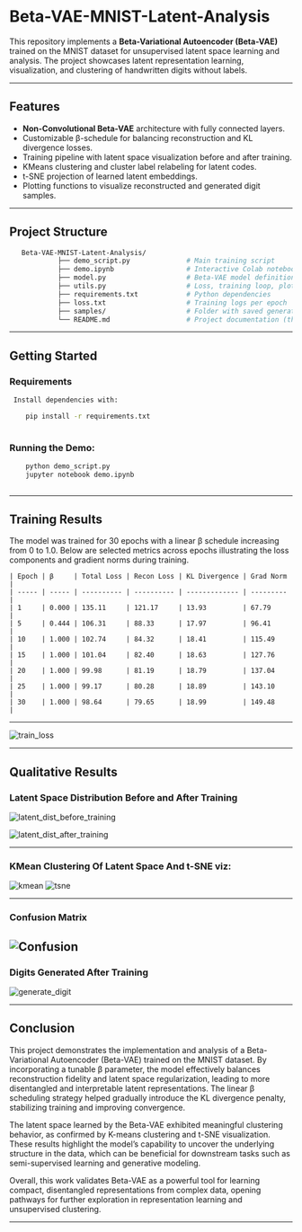 # Beta-VAE-MNIST-Latent-Analysis

This repository implements a **Beta-Variational Autoencoder (Beta-VAE)** trained on the MNIST dataset for unsupervised latent space
learning and analysis. The project showcases latent representation learning, visualization, and clustering of handwritten digits
without labels.

---

## Features

- **Non-Convolutional Beta-VAE** architecture with fully connected layers.
- Customizable β-schedule for balancing reconstruction and KL divergence losses.
- Training pipeline with latent space visualization before and after training.
- KMeans clustering and cluster label relabeling for latent codes.
- t-SNE projection of learned latent embeddings.
- Plotting functions to visualize reconstructed and generated digit samples.

---


## Project Structure

```bash
   Beta-VAE-MNIST-Latent-Analysis/
            ├── demo_script.py              # Main training script
            ├── demo.ipynb                  # Interactive Colab notebook
            ├── model.py                    # Beta-VAE model definition
            ├── utils.py                    # Loss, training loop, plotting, evaluation
            ├── requirements.txt            # Python dependencies
            ├── loss.txt                    # Training logs per epoch
            ├── samples/                    # Folder with saved generated images
            └── README.md                   # Project documentation (this file)
```

---

## Getting Started

### Requirements

```bash
 Install dependencies with:

    pip install -r requirements.txt
    
```
 ### Running the Demo:
 ```bash
     python demo_script.py
     jupyter notebook demo.ipynb
     
```
---

## Training Results

The model was trained for 30 epochs with a linear β schedule increasing from 0 to 1.0.
Below are selected metrics across epochs illustrating the loss components and gradient norms during training.


    | Epoch | β     | Total Loss | Recon Loss | KL Divergence | Grad Norm |
    | ----- | ----- | ---------- | ---------- | ------------- | --------- |
    | 1     | 0.000 | 135.11     | 121.17     | 13.93         | 67.79     |
    | 5     | 0.444 | 106.31     | 88.33      | 17.97         | 96.41     |
    | 10    | 1.000 | 102.74     | 84.32      | 18.41         | 115.49    |
    | 15    | 1.000 | 101.04     | 82.40      | 18.63         | 127.76    |
    | 20    | 1.000 | 99.98      | 81.19      | 18.79         | 137.04    |
    | 25    | 1.000 | 99.17      | 80.28      | 18.89         | 143.10    |
    | 30    | 1.000 | 98.64      | 79.65      | 18.99         | 149.48    |


---

![train_loss](train_loss.png)

---
## Qualitative Results

### Latent Space Distribution Before and After Training

![latent_dist_before_training](latent_dist_before_train.png)

![latent_dist_after_training](latent_dist_after_train.png)

---

### KMean Clustering Of Latent Space And t-SNE viz:

![kmean](kmean.png)
![tsne](tsne.png)

---

### Confusion Matrix

![Confusion](confusion.png)
---

### Digits Generated After Training

![generate_digit](generated_num.png)

---
## Conclusion

This project demonstrates the implementation and analysis of a Beta-Variational Autoencoder (Beta-VAE) trained on the MNIST dataset.
By incorporating a tunable β parameter, the model effectively balances reconstruction fidelity and latent space regularization, leading
to more disentangled and interpretable latent representations. The linear β scheduling strategy helped gradually introduce the KL divergence
penalty, stabilizing training and improving convergence.

The latent space learned by the Beta-VAE exhibited meaningful clustering behavior, as confirmed by K-means clustering and t-SNE visualization.
These results highlight the model’s capability to uncover the underlying structure in the data, which can be beneficial for downstream
tasks such as semi-supervised learning and generative modeling.

Overall, this work validates Beta-VAE as a powerful tool for learning compact, disentangled representations from complex data, opening
pathways for further exploration in representation learning and unsupervised clustering.

---

